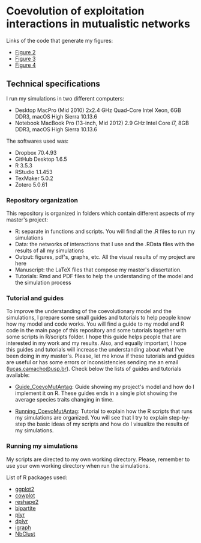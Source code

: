 # Coevolution of exploitation interactions in mutualistic networks

Links of the code that generate my figures:

- [Figure 2](https://github.com/lucascamacho/coevo_mut_antag/blob/master/R/scripts/Empirical_Antprob(0-10)_Figure2.R)
- [Figure 3](https://github.com/lucascamacho/coevo_mut_antag/blob/master/R/scripts/Empirical_CentralAntprob_Figure3.R)
- [Figure 4](https://github.com/lucascamacho/coevo_mut_antag/blob/master/R/scripts/Empirical_ForbLinks_Antprob_Figure4.R)

## Technical specifications

I run my simulations in two different computers:
- Desktop MacPro (Mid 2010) 2x2.4 GHz Quad-Core Intel Xeon, 6GB DDR3, macOS High Sierra 10.13.6
- Notebook MacBook Pro (13-inch, Mid 2012) 2.9 GHz Intel Core i7, 8GB DDR3, macOS High Sierra 10.13.6

The softwares used was:
- Dropbox 70.4.93
- GitHub Desktop 1.6.5
- R 3.5.3
- RStudio 1.1.453
- TexMaker 5.0.2
- Zotero 5.0.61


### Repository organization

This repository is organized in folders which contain different aspects of my master's project:

- R: separate in functions and scripts. You will find all the .R files to run my simulations
- Data: the networks of interactions that I use and the .RData files with the results of all my simulations
- Output: figures, pdf's, graphs, etc. All the visual results of my project are here
- Manuscript: the LaTeX files that compose my master's dissertation.
- Tutorials: Rmd and PDF files to help the understanding of the model and the simulation process

### Tutorial and guides

To improve the understanding of the coevolutionary model and the simulations, I prepare some small guides and tutorials to help people know how my model and code works. You 
will find a guide to my model and R code in the main page of this repository and some tutorials together with some scripts in R/scripts folder. I hope this guide helps people 
that are interested in my work and my results. Also, and equally important, I hope this guides and tutorials will increase the understanding about what I've been doing in my master's.
Please, let me know if these tutorials and guides are useful or has some errors or inconsistencies sending me an email (lucas.camacho@usp.br). Check below the lists of 
guides and tutorials available:

- [Guide_CoevoMutAntag](https://github.com/lucascamacho/coevo_mut_antag/blob/master/tutorials/Guide_CoevoMutAntag.pdf): Guide showing my project's model and how do 
I implement it on R. These guides ends in a single plot showing the average species traits changing in time.

- [Running_CoevoMutAntag](https://github.com/lucascamacho/coevo_mut_antag/blob/master/tutorials/Running_CoevoMutAntag.pdf): Tutorial to explain how the
R scripts that runs my simulations are organized. You will see that I try to explain step-by-step the basic ideas of my scripts and how do I visualize the results of my simulations.


### Running my simulations

My scripts are directed to my own working directory. Please, remember to use your own working directory when run the simulations.

List of R packages used:
- [ggplot2](https://ggplot2.tidyverse.org)
- [cowplot](https://cran.r-project.org/web/packages/cowplot/vignettes/introduction.html)
- [reshape2](https://cran.r-project.org/web/packages/reshape2/index.html)
- [bipartite](https://cran.r-project.org/web/packages/bipartite/index.html)
- [plyr](https://www.rdocumentation.org/packages/plyr/versions/1.8.4)
- [dplyr](https://dplyr.tidyverse.org/)
- [igraph](https://igraph.org/)
- [NbClust](https://www.rdocumentation.org/packages/NbClust/versions/3.0/topics/NbClust)
